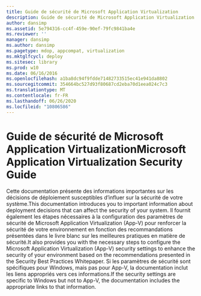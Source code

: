 ```yaml
---
title: Guide de sécurité de Microsoft Application Virtualization
description: Guide de sécurité de Microsoft Application Virtualization
author: dansimp
ms.assetid: 5e794316-cc4f-459e-90ef-79fc9841ba4e
ms.reviewer: ''
manager: dansimp
ms.author: dansimp
ms.pagetype: mdop, appcompat, virtualization
ms.mktglfcycl: deploy
ms.sitesec: library
ms.prod: w10
ms.date: 06/16/2016
ms.openlocfilehash: a1ba8dc94f9fdde71482733515ec41e941da8802
ms.sourcegitcommit: 354664bc527d93f80687cd2eba70d1eea024c7c3
ms.translationtype: MT
ms.contentlocale: fr-FR
ms.lasthandoff: 06/26/2020
ms.locfileid: "10806586"
---
```

# <span data-ttu-id="1e447-103">Guide de sécurité de Microsoft Application Virtualization</span><span class="sxs-lookup"><span data-stu-id="1e447-103">Microsoft Application Virtualization Security Guide</span></span>


<span data-ttu-id="1e447-104">Cette documentation présente des informations importantes sur les décisions de déploiement susceptibles d’influer sur la sécurité de votre système.</span><span class="sxs-lookup"><span data-stu-id="1e447-104">This documentation introduces you to important information about deployment decisions that can affect the security of your system.</span></span> <span data-ttu-id="1e447-105">Il fournit également les étapes nécessaires à la configuration des paramètres de sécurité de Microsoft Application Virtualization (App-V) pour renforcer la sécurité de votre environnement en fonction des recommandations présentées dans le livre blanc sur les meilleures pratiques en matière de sécurité.</span><span class="sxs-lookup"><span data-stu-id="1e447-105">It also provides you with the necessary steps to configure the Microsoft Application Virtualization (App-V) security settings to enhance the security of your environment based on the recommendations presented in the Security Best Practices Whitepaper.</span></span> <span data-ttu-id="1e447-106">Si les paramètres de sécurité sont spécifiques pour Windows, mais pas pour App-V, la documentation inclut les liens appropriés vers ces informations.</span><span class="sxs-lookup"><span data-stu-id="1e447-106">If the security settings are specific to Windows but not to App-V, the documentation includes the appropriate links to that information.</span></span>

 

 






